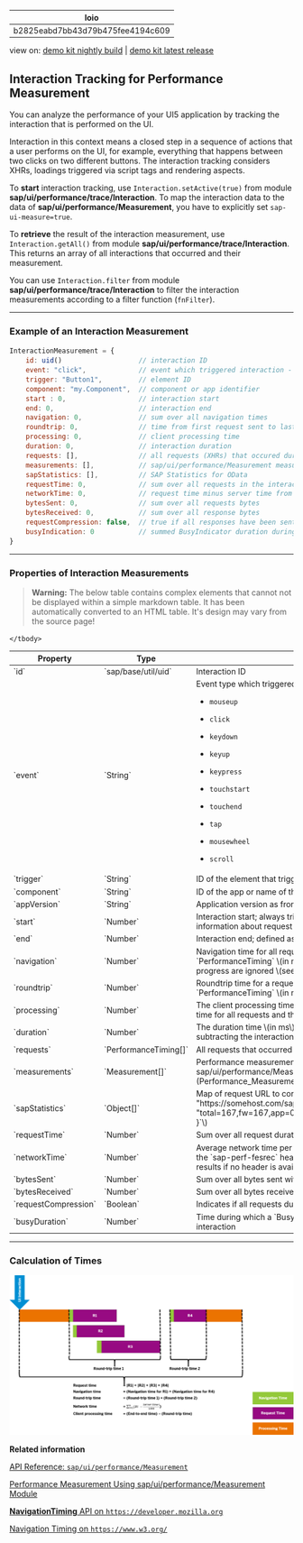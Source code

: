 <!-- loiob2825eabd7bb43d79b475fee4194c609 -->

| loio |
| -----|
| b2825eabd7bb43d79b475fee4194c609 |

<div id="loio">

view on: [demo kit nightly build](https://openui5nightly.hana.ondemand.com/#/topic/b2825eabd7bb43d79b475fee4194c609) | [demo kit latest release](https://openui5.hana.ondemand.com/#/topic/b2825eabd7bb43d79b475fee4194c609)</div>

## Interaction Tracking for Performance Measurement

You can analyze the performance of your UI5 application by tracking the interaction that is performed on the UI.

Interaction in this context means a closed step in a sequence of actions that a user performs on the UI, for example, everything that happens between two clicks on two different buttons. The interaction tracking considers XHRs, loadings triggered via script tags and rendering aspects.

To **start** interaction tracking, use `Interaction.setActive(true)` from module **sap/ui/performance/trace/Interaction**. To map the interaction data to the data of **sap/ui/performance/Measurement**, you have to explicitly set `sap-ui-measure=true`.

To **retrieve** the result of the interaction measurement, use `Interaction.getAll()` from module **sap/ui/performance/trace/Interaction**. This returns an array of all interactions that occurred and their measurement.

You can use `Interaction.filter` from module **sap/ui/performance/trace/Interaction** to filter the interaction measurements according to a filter function \(`fnFilter`\).

***

### Example of an Interaction Measurement

``` js
InteractionMeasurement = {
    id: uid()                   // interaction ID
    event: "click",             // event which triggered interaction - default is startup interaction
    trigger: "Button1",         // element ID
    component: "my.Component",  // component or app identifier
    start : 0,                  // interaction start
    end: 0,                     // interaction end
    navigation: 0,              // sum over all navigation times
    roundtrip: 0,               // time from first request sent to last received response end - without gaps and ignored overlap
    processing: 0,              // client processing time
    duration: 0,                // interaction duration
    requests: [],               // all requests (XHRs) that occured during the interaction
    measurements: [],           // sap/ui/performance/Measurement measurements
    sapStatistics: [],          // SAP Statistics for OData
    requestTime: 0,             // sum over all requests in the interaction
    networkTime: 0,             // request time minus server time from the sap-perf-fesrec header
    bytesSent: 0,               // sum over all requests bytes
    bytesReceived: 0,           // sum over all response bytes
    requestCompression: false,  // true if all responses have been sent gzipped - default is undefined
    busyIndication: 0           // summed BusyIndicator duration during this interaction
}
```

***

### Properties of Interaction Measurements

 > **Warning:** The below table contains complex elements that cannot not be displayed within a simple markdown table. It has been automatically converted to an HTML table. It's design may vary from the source page!

<table>
	<thead>
		<tr>
			<th>Property</th>
			<th>Type</th>
			<th>Description</th>
		</tr>
	</thead>
	<tbody>
		<tr>
			<td> `id` </td>
			<td> `sap/base/util/uid` </td>
			<td>Interaction ID</td>
		</tr>
		<tr>
			<td> `event` </td>
			<td> `String` </td>
			<td> Event type which triggered the interaction. Allowed types are:
 -   `mousedown`

 -   `mouseup`

 -   `click`

 -   `keydown`

 -   `keyup`

 -   `keypress`

 -   `touchstart`

 -   `touchend`

 -   `tap`

 -   `mousewheel`

 -   `scroll`
			</td>
		</tr>
		<tr>
			<td> `trigger` </td>
			<td> `String` </td>
			<td>ID of the element that triggered the action</td>
		</tr>
		<tr>
			<td> `component` </td>
			<td> `String` </td>
			<td>ID of the app or name of the Component that contains the triggering element</td>
		</tr>
		<tr>
			<td> `appVersion` </td>
			<td> `String` </td>
			<td>Application version as from App Descriptor</td>
		</tr>
		<tr>
			<td> `start` </td>
			<td> `Number` </td>
			<td>Interaction start; always triggered by user interaction. From that point in time \(timestamp\), all information about request timings, rendering, etc. is collected.</td>
		</tr>
		<tr>
			<td> `end` </td>
			<td> `Number` </td>
			<td>Interaction end; defined as start time plus duration.</td>
		</tr>
		<tr>
			<td> `navigation` </td>
			<td> `Number` </td>
			<td>Navigation time for all requests, calculated as difference from `startTime` to `connectEnd` of a `PerformanceTiming` \(in ms\) Requests that are started while another request is already in progress are ignored \(see figure below\).</td>
		</tr>
		<tr>
			<td> `roundtrip` </td>
			<td> `Number` </td>
			<td>Roundtrip time for a request, calculated as difference from `requestStart` to `responseEnd` of a `PerformanceTiming` \(in ms\)</td>
		</tr>
		<tr>
			<td> `processing` </td>
			<td> `Number` </td>
			<td>The client processing time \(in ms\) of an interaction, calculated by subtracting the navigation time for all requests and the sum of roundtrip times from the total processing duration.</td>
		</tr>
		<tr>
			<td> `duration` </td>
			<td> `Number` </td>
			<td>The duration time \(in ms\) of an interaction including navigation and request times, calculated by subtracting the interaction start time from the interaction end time.</td>
		</tr>
		<tr>
			<td> `requests` </td>
			<td> `PerformanceTiming[]` </td>
			<td>All requests that occurred during the interaction, taken from the **NavigationTiming** API</td>
		</tr>
		<tr>
			<td> `measurements` </td>
			<td> `Measurement[]` </td>
			<td>Performance measurements \(see [Performance Measurement Using sap/ui/performance/Measurement Module](Performance_Measurement_Using_sapuiperformanceMeasurement_Module_78880c0.md)\)</td>
		</tr>
		<tr>
			<td> `sapStatistics` </td>
			<td> `Object[]` </td>
			<td>Map of request URL to corresponding `sap-statistics` header as String \( format: `{ url: "https://somehost.com/sap/data...", statistics: "total=167,fw=167,app=0,gwtotal=167,gwhub=160,gwrfcoh=0,gwbe=7,gwapp=0,gwnongw=0" }`\)</td>
		</tr>
		<tr>
			<td> `requestTime` </td>
			<td> `Number` </td>
			<td>Sum over all request durations of this interaction, from `startTime` to `responseEnd` \(in ms\)</td>
		</tr>
		<tr>
			<td> `networkTime` </td>
			<td> `Number` </td>
			<td>Average network time per request \(in ms\) that occurred during the interaction. Calculated using the `sap-perf-fesrec` header sent by the back end with each response; a network time of zero results if no header is available.</td>
		</tr>
		<tr>
			<td> `bytesSent` </td>
			<td> `Number` </td>
			<td>Sum over all bytes sent with requests \(content plus headers\)</td>
		</tr>
		<tr>
			<td> `bytesReceived` </td>
			<td> `Number` </td>
			<td>Sum over all bytes received with responses \(content plus headers\)</td>
		</tr>
		<tr>
			<td> `requestCompression` </td>
			<td> `Boolean` </td>
			<td>Indicates if all requests during an interaction have been received in GNU zip format \("gzipped"\)</td>
		</tr>
		<tr>
			<td> `busyDuration` </td>
			<td> `Number` </td>
			<td>Time during which a `BusyIndicator` was rendered and hence blocking the UI during an interaction</td>
		</tr>
	</tbody>
</table>

***

### Calculation of Times

![](loio9678404bdf5a4065ac270e76191984d0_LowRes.png)

**Related information**  


[API Reference: `sap/ui/performance/Measurement`](https://openui5.hana.ondemand.com/#/api/module:sap/ui/performance/Measurement)

[Performance Measurement Using sap/ui/performance/Measurement Module](Performance_Measurement_Using_sapuiperformanceMeasurement_Module_78880c0.md)

[**NavigationTiming** API on `https://developer.mozilla.org`](https://developer.mozilla.org/en/docs/Web/API/Navigation_timing_API)

[Navigation Timing on `https://www.w3.org/`](https://www.w3.org/TR/2012/REC-navigation-timing-20121217)

